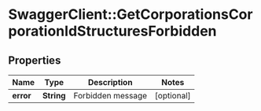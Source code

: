 # SwaggerClient::GetCorporationsCorporationIdStructuresForbidden

## Properties
Name | Type | Description | Notes
------------ | ------------- | ------------- | -------------
**error** | **String** | Forbidden message | [optional] 


